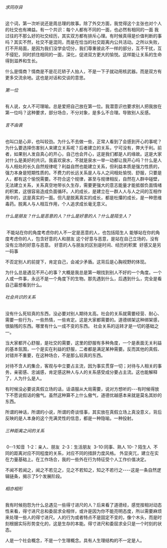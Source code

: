 ###### 求同存异

​		这个词，第一次听说还是周总理的故事。除了外交方面，我觉得这个主张也对个人的社交也有裨益。
​		有一个共识：每个人都有不同的一面，也必然有相同的一面
​		我过往的不那么好的社交经历，其实双方都有排斥心理。有时候真得是价值判断的事吗？其实不然，社交不是混同，而是在恰当的社交距离内公共活动。之所以失败，打不开局面，是因为我们没学会切分，我们尊重彼此不一样的部分，互不干扰，互不侵犯，同时抓住相同的一面，深化，促进双方更大的愉悦。这样能让关系的生命得到滋养和生长。

什么是情商？情商是不是花花轿子人抬人，不是一下子就动用核武器。而是双方有更多交流余地。这也是对话和交谈的意思。

###### 第一位

​		有人说，女人不可理喻。总是爱把自己放在第一位。我潜意识也要求别人把我放在第一位吗？这种要求，部分场合，不分对象，是多么不合理。导致别人反感。

###### 言不由衷

​		也叫口是心非，也叫较劲。为什么不去做一些，正常人看到了会感到开心的事呢？为什么要选择伤害别人来建立关系呢？后者建立的关系，宁可没有，弊大于利。前者，如果别人发自真心的开心，自己也会开心，这是我们都是人的缘故。这是大家对什么是美好的共识。我喜欢泉水，不就是泉水一举一动都让我开心吗？什么是人与人相处的长久自然规律呢？利益自然也能建立关系，但利益本质是强力性质的，强力本身是短期性质的。不费力的长远关系是人与人之间相处愉悦、舒服，只要是人，都有这个愉悦需要。不符合这个规律，甚至与规律相反，自然在人群中碰壁，无法建立关系，关系真空地带长久生存，需要更强大的意志能量才能抵御负面情绪 的积累，这很容易造成负面循环。人的成长，是建立在一群人人与人之间的互相作用中的，这是真实的一面。但凡是脱离真实的成长，都是杜攥的成长，是一种思维毒药。脱离人与人相互作用，个人追求成长毫无意义。



###### 什么是朋友？什么是恶意的人？什么是好意的人？什么是陌生人？

​		不能站在你的角度考虑你的人不一定是恶意的人，也包括陌生人
​		能够站在你的角度考虑你的人，包含好意的人和朋友
​		这个好意与恶意，是站在自己立场的，没有没有立场的好意与恶意。
​		好意的人与朋友的区别是时间、经历的积累
​		好感又是另一码事

不否定别人的前提下，肯定自己，会减少矛盾。这背后是心胸视野的体现。



为什么总是遇见不开心的事？大概是我总是第一眼找到别人不好的一个角度。一个人或一件事，永远不是一个角度下的生物。那先遇到什么，后遇到什么，完全是看自己最想看到什么。



###### 社会共识的关系

​		没有什么死较真的东西，没必要对别人期待太高。社会的关系就需要经营、耐心、需要一些行为，一些热情，一些肯定。这是大家都需要的。
​		道德绑架这种绑架感，很脑残的东西。哪里有什么一成不变的东西。
​		社会关系的运转才是一切的基础之一。

​		当大家都开心舒服，是社交的需要，这里的舒服有多种角度，一个是表面无关利益的基本氛围，一个是实在利益的舒服，二者都是满足某种需要。反而其他的真假、对错并不重要，在这种场合，不是那么较真的东西。



对待不含人的集合，客观与中立要占主流，因为事实贯穿一切；对待与人相关的事务，亲密感、忠诚感，肯定感这种人与人的关系感受成分要占主流。这也能解释了，人为什么是人。



有时候没必要说真假立场的话，话语服从大局需要，说对方想听的---有时候得放下不愿说假话的傲气。虽然这种算不上什么傲气，道德优越感本来就是莫名其妙的东西。



所谓的神话，所谓的小说，所谓的奇谈怪事，其实放在真假立场上真没意义，背后反映的是人本身的这个充满灵性的信息，都是一种隐喻。一种投射。



###### 三种距离之间的关系

​		0--1:知音
​		1-2：亲人、朋友
​		2-3：生活朋友
​		3-10:同事、熟人
​		10-？陌生人
​		不同的距离对应不同程度的关系，对应不同的措辞力度风格。
​		外显突兀，建立在实在力量基础上。在工作场合，我的一些外在行为特征受个人工作价值决定。



不闻不若闻之，闻之不若见之，见之不若知之，知之不若行之----这是一条自然逻辑链条，揭示了5个发展阶段。



###### 相亦相形

​		我有时候抱怨为什么总遇见一些得寸进尺的人？后来看了道德经，感觉按相对动态性来看，得寸进尺总和委屈求全相伴，或许是因为你不能亮明态度，所以需要麻烦来处理一些人的得寸进尺。人的行为或者特点不是固定不变的，像个木头，而是时刻根据实际形势变化的，这是生存的本能。得寸进尺和委屈求全只是一个时刻的状态。



人是一个社会概念，不是一个生理概念。具有人生理结构的不一定是人。